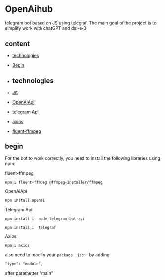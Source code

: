 # OpenAihub
 telegram bot based on JS using telegraf. The main goal of the project is to simplify work with chatGPT and dal-e-3 
 
## content
- [technologies](#technologies)
- [Begin](#begin)

- ## technologies
- [JS](https://www.javascript.com/)
- [OpenAiApi](https://openai.com/blog/openai-api)
- [telegram Api](https://core.telegram.org/bots)
- [axios](https://github.com/axios/axios)
- [fluent-ffmpeg](https://github.com/fluent-ffmpeg/node-fluent-ffmpeg)

 ## begin
 For the bot to work correctly, you need to install the following libraries using npm:
 
 fluent-ffmpeg
 ```
 npm i fluent-ffmpeg @ffmpeg-installer/ffmpeg
```

OpenAiApi 
```
npm install openai
```

Telegram Api
``` 
npm install i  node-telegram-bot-api
```
```
npm install i  telegraf
 ```

Axios
```
npm i axios
```
also need to modify your ```package .json ``` by adding
```
"type": "module",
```
after parametter "main"
